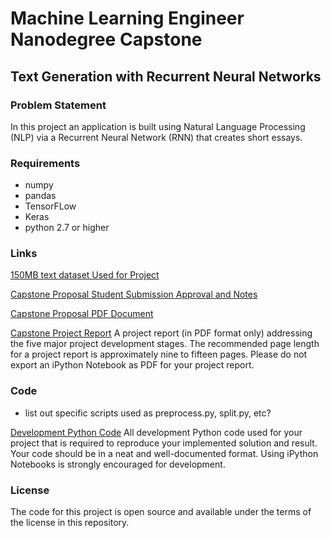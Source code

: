 # Machine Learning Engineer Nanodegree Capstone

## Text Generation with Recurrent Neural Networks

### Problem Statement
In this project an application is built using Natural Language Processing (NLP) via a Recurrent Neural Network (RNN) that creates short essays. 

### Requirements

- numpy
- pandas
- TensorFLow
- Keras
- python 2.7 or higher


### Links

[150MB text dataset Used for Project](https://www.kaggle.com/jannesklaas/scifi-stories-text-corpus)

[Capstone Proposal Student Submission Approval and Notes](https://review.udacity.com/#!/reviews/1629408)

[Capstone Proposal PDF Document](https://github.com/ArJayTee/machine-learning/blob/master/projects/capstone/proposal.pdf)


[Capstone Project Report]()
A project report (in PDF format only) addressing the five major project development stages. The recommended page length for a project report is approximately nine to fifteen pages. Please do not export an iPython Notebook as PDF for your project report.


### Code

- list out specific scripts used as preprocess.py, split.py, etc? 

[Development Python Code]()
All development Python code used for your project that is required to reproduce your implemented solution and result. Your code should be in a neat and well-documented format. Using iPython Notebooks is strongly encouraged for development.

### License

The code for this project is open source and available under the terms of the license in this repository.
